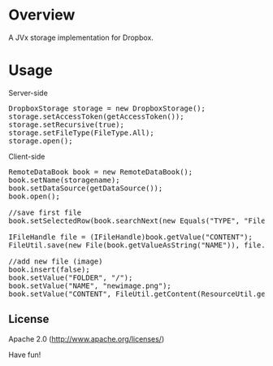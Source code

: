 Overview
========

A JVx storage implementation for Dropbox.

Usage
=====

Server-side

<pre>
DropboxStorage storage = new DropboxStorage();
storage.setAccessToken(getAccessToken());
storage.setRecursive(true);
storage.setFileType(FileType.All);
storage.open();
</pre>

Client-side

<pre>
RemoteDataBook book = new RemoteDataBook();
book.setName(storagename);
book.setDataSource(getDataSource());
book.open();

//save first file
book.setSelectedRow(book.searchNext(new Equals("TYPE", "File"));

IFileHandle file = (IFileHandle)book.getValue("CONTENT");
FileUtil.save(new File(book.getValueAsString("NAME")), file.getInputStream());

//add new file (image)
book.insert(false);
book.setValue("FOLDER", "/");
book.setValue("NAME", "newimage.png");
book.setValue("CONTENT", FileUtil.getContent(ResourceUtil.getResourceAsStream(resourcepath)));
</pre>


License
-------

Apache 2.0 (http://www.apache.org/licenses/)


Have fun!
